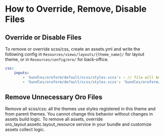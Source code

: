 # How to Override, Remove, Disable Files

## Override or Disable Files

To remove or override scss/css, create an assets.yml and write the following config in `Resources/views/layouts/{theme_name}/` for layout theme, or in `Resources/config/oro/` for back-office.

```yaml
css:
    inputs:
        - 'bundles/oroform/default/scss/styles.scss': ~ // file will be removed from build process
        - 'bundles/oroform/default/scss/styles.scss': 'bundles/oroform/your_theme/scss/styles.scss' // file will be overridden
```

<a id="frontend-styles-customization-remove-unnecessary-files"></a>

## Remove Unnecessary Oro Files

Remove all scss/css: all the themes use styles registered in this theme and from parent themes.
You cannot change this behavior without changes in assets build logic.
To remove all assets, override oro_layout.assetic.layout_resource service in your bundle and customize assets collect logic.
